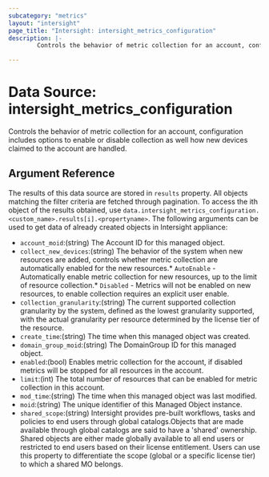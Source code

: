 ```yaml
---
subcategory: "metrics"
layout: "intersight"
page_title: "Intersight: intersight_metrics_configuration"
description: |-
        Controls the behavior of metric collection for an account, configuration includes options to enable or disable collection as well how new devices claimed to the account are handled.

---
```


# Data Source: intersight_metrics_configuration
Controls the behavior of metric collection for an account, configuration includes options to enable or disable collection as well how new devices claimed to the account are handled.
## Argument Reference
The results of this data source are stored in `results` property.
All objects matching the filter criteria are fetched through pagination.
To access the ith object of the results obtained, use `data.intersight_metrics_configuration.<custom_name>.results[i].<propertyname>`.
The following arguments can be used to get data of already created objects in Intersight appliance:
* `account_moid`:(string) The Account ID for this managed object. 
* `collect_new_devices`:(string) The behavior of the system when new resources are added, controls whether metric collection are automatically enabled for the new resources.* `AutoEnable` - Automatically enable metric collection for new resources, up to the limit of resource collection.* `Disabled` - Metrics will not be enabled on new resources, to enable collection requires an explicit user enable. 
* `collection_granularity`:(string) The current supported collection granularity by the system, defined as the lowest granularity supported, with the actual granularity per resource determined by the license tier of the resource. 
* `create_time`:(string) The time when this managed object was created. 
* `domain_group_moid`:(string) The DomainGroup ID for this managed object. 
* `enabled`:(bool) Enables metric collection for the account, if disabled metrics will be stopped for all resources in the account. 
* `limit`:(int) The total number of resources that can be enabled for metric collection in this account. 
* `mod_time`:(string) The time when this managed object was last modified. 
* `moid`:(string) The unique identifier of this Managed Object instance. 
* `shared_scope`:(string) Intersight provides pre-built workflows, tasks and policies to end users through global catalogs.Objects that are made available through global catalogs are said to have a 'shared' ownership. Shared objects are either made globally available to all end users or restricted to end users based on their license entitlement. Users can use this property to differentiate the scope (global or a specific license tier) to which a shared MO belongs. 
 
